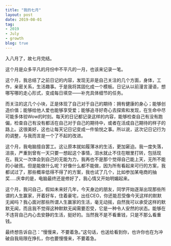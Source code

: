 ```yaml
---
title: "我的七月"
layout: post
date: 2019-08-01
tag:
- 2019
- July
- growth
blog: true
---
```


入八月了，故七月完结。

这个月是众多平凡的月份中不平凡的一月，也该来记录一笔。

这个月，我总结了之前日记的内容，发现无非是自己关注的几个方面，身体，工作，亲密关系，生活趣事。于是我将其固化成一个模板。日记从以前漫言漫语，想哪写哪的走心形式，变成每日填空——补充具体细节的任务。

而关注的这几个小块，正是体现了自己对于自己的期待：拥有健康的身心；能够创造价值；能够给他人爱也能够享受爱；能够追寻好奇心去探索和发现，在生命中尽可能多体验Wow的时刻。每天的日记都记录这样的内容，能够检查自己有没有跑偏，检查自己有没有都活在自己对于自己的期待中，或者在活成自己期待的样子的路上。这很美好，这也让每天记日记变成一件愉悦之事。所以说，这次记日记行为的调整，与我而言是一个了不起的改进。

这个月，我电脑擅自罢工。这让原本就如履薄冰的生活，更加窘迫。我一度失落，沮丧，严重到曾有一天只要一想起这个事情，泪水就止不住在眼里打转，包括现在。我又一次体会到自己的无能为力，我再也不是那个觉得自己能上天，无所不能的小破孩。但是能做什么呢？好像什么都不能做，因为所有看起来可行的方案，我都试过了，那些概率低得不得了的方案，我也试了几个，比如参加某电商的抽奖.....庆幸的是，电脑最终还是修好了，我心情又开始明媚起来。

这个月，我问自己，假如未来好几年，今天身边的朋友，同学开始逐渐出现那些所谓的人生赢家，开着好车，住着豪宅，出任CEO，你还能忍受像今天这样的默默无闻吗？我心面对那些所谓人生赢家的生活，毫无动摇，自然我可以承受这样的默默无闻，而且我不觉得这种默默无闻需要忍受，它是一种令人安然的状态。能够在不违背自己内心去安静的生活，挺好的。当然我不是不看重钱，只是不那么看重钱。

最终想告诉自己：“慢慢来，不要着急。”这句话，也送给看到你，也许你也在为冲破自我局限在挣扎，你也要慢慢来，不要着急。







